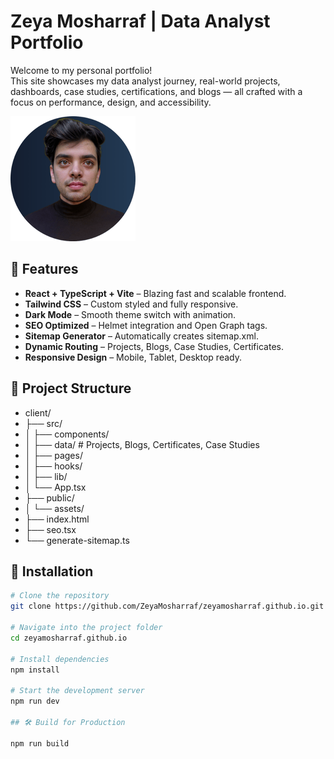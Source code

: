 # Zeya Mosharraf | Data Analyst Portfolio

Welcome to my personal portfolio!  
This site showcases my data analyst journey, real-world projects, dashboards, case studies, certifications, and blogs — all crafted with a focus on performance, design, and accessibility.

![Portfolio Preview](./assets/og-image.png)

## 🚀 Features

- **React + TypeScript + Vite** – Blazing fast and scalable frontend.
- **Tailwind CSS** – Custom styled and fully responsive.
- **Dark Mode** – Smooth theme switch with animation.
- **SEO Optimized** – Helmet integration and Open Graph tags.
- **Sitemap Generator** – Automatically creates sitemap.xml.
- **Dynamic Routing** – Projects, Blogs, Case Studies, Certificates.
- **Responsive Design** – Mobile, Tablet, Desktop ready.

## 📂 Project Structure

- client/
- ├── src/
- │ ├── components/
- │ ├── data/ # Projects, Blogs, Certificates, Case Studies
- │ ├── pages/
- │ ├── hooks/
- │ ├── lib/
- │ └── App.tsx
- ├── public/
- │ └── assets/
- ├── index.html
- ├── seo.tsx
- └── generate-sitemap.ts


## 🔧 Installation

```bash
# Clone the repository
git clone https://github.com/ZeyaMosharraf/zeyamosharraf.github.io.git

# Navigate into the project folder
cd zeyamosharraf.github.io

# Install dependencies
npm install

# Start the development server
npm run dev

## 🛠 Build for Production

npm run build

